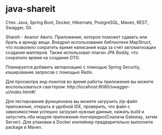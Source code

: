 # java-shareit

Стек: Java, Spring Boot, Docker, Hibernate, PostgreSQL, Maven, REST, Swagger, Git.

ShareIt - Аналог Авито. Приложение, которое поможет сдавать или брать в аренду вещи.
Внедрил использование библиотеки MapStruct, что позволило сократить время написания кода за счет автоматизации создания
мапперов. Также использовал плагин JPA Buddy, что сократило время на создание DTO.

Планируется добавить авторизацию с помощью Spring Security, кэширование запросов с помощью Redis.

Для просмотра энд-поинтов во время работы приложения вы можете воспользоваться сваггером: http://localhost:8080/swagger-ui/index.html#/

Для тестирования функционала вы можете загрузить zip-файл приложения, открыть в удобной IDE, проверить, что файл с зависимостями успешно загрузил нужные данные, нажать build и запустить оба модуля приложения поочередно(Сналача Gateway, затем Server). Для упаковки в Docker контейнер предварительно выполните package в Maven.
